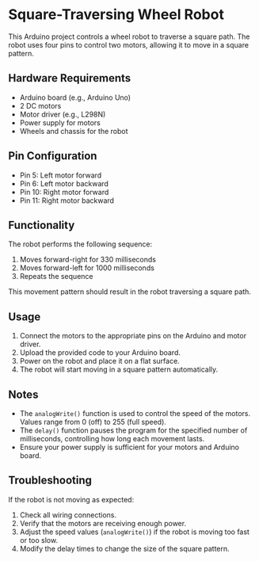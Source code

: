 # Square-Traversing Wheel Robot

This Arduino project controls a wheel robot to traverse a square path. The robot uses four pins to control two motors, allowing it to move in a square pattern.

## Hardware Requirements

- Arduino board (e.g., Arduino Uno)
- 2 DC motors
- Motor driver (e.g., L298N)
- Power supply for motors
- Wheels and chassis for the robot

## Pin Configuration

- Pin 5: Left motor forward
- Pin 6: Left motor backward
- Pin 10: Right motor forward
- Pin 11: Right motor backward

## Functionality

The robot performs the following sequence:

1. Moves forward-right for 330 milliseconds
2. Moves forward-left for 1000 milliseconds
3. Repeats the sequence

This movement pattern should result in the robot traversing a square path.

## Usage

1. Connect the motors to the appropriate pins on the Arduino and motor driver.
2. Upload the provided code to your Arduino board.
3. Power on the robot and place it on a flat surface.
4. The robot will start moving in a square pattern automatically.

## Notes

- The `analogWrite()` function is used to control the speed of the motors. Values range from 0 (off) to 255 (full speed).
- The `delay()` function pauses the program for the specified number of milliseconds, controlling how long each movement lasts.
- Ensure your power supply is sufficient for your motors and Arduino board.

## Troubleshooting

If the robot is not moving as expected:
1. Check all wiring connections.
2. Verify that the motors are receiving enough power.
3. Adjust the speed values (`analogWrite()`) if the robot is moving too fast or too slow.
4. Modify the delay times to change the size of the square pattern.
